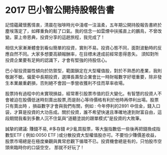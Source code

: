 # 2017 巴小智公開持股報告書

記憶蘊藏懷舊情衷，清晨在咖啡時光中淺嚐一注溫柔，五年期公開持股報告書終於塵埃落定了，如釋重負的鬆了口氣。我的信念一如雲煙中扶搖直上的鵬鳥，不曾改變。蒙上帝恩典，投資分享的這趟旅程，我完成了 !

相信大家漸漸體會到看似簡單的投資，實則不易。投資心態不同，面對波動時的反應自然不同。大家多想要高額報酬率，在目標未達成前經常患得患失。 須知對所投資企業要有足夠的認識下，才會有堅強的持股信心。

巴小智投資屬性傾向於防禦型，範圍鎖定在大型權值股，對於不熟悉的產業，我則敬謝不敏。偏愛中長期投資，選擇長壽型企業會比一時財報數字好壞重要，除非發生本業嚴重虧損，否則絕不會因一季營收獲利不佳而草率收場。

股票持有過程中的未實現損益，經常牽引股票市值的巨大變化。有智慧的投資人不會被迫在股價低迷時刻賣出股票,而是耐心等待價格有利於他時再停利出場。股票只有賣出時 ，損益數字才會與我們有關，例如 : 今年停利的2891 中信金，錢入口袋，才算是投資的大功告成。關於投資，誰不希望快速且準確地達到財富自由，這段期間我看到多數人沉不住氣與“道聽塗說的跟單模式”是投資的大敗筆。

誠摯的建議: 賺錢不易, #多存錢 #少亂買股票，等大盤指數低一些後再把錢換成指數型ETF ( 例如:0050 ETF )或分散投資大型權值股亦可。不要怕少賺價差收益，股票市場總是在極度樂觀與異常悲觀下循環不已。投資機會總是有的，只怕股市空頭來臨時你的口袋空空， 那就不好玩了 !